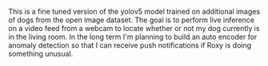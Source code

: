 This is a fine tuned version of the yolov5 model trained on additional images of dogs from the open image dataset. The goal is to perform live inference on a video feed from a webcam to locate whether or not my dog currently is in the living room. In the long term I'm planning to build an auto encoder for anomaly detection so that I can receive push notifications if Roxy is doing something unusual.